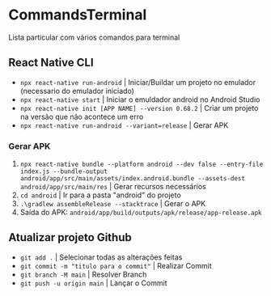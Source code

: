 # CommandsTerminal
Lista particular com vários comandos para terminal

<!--

- `` | aa

-->

## React Native CLI
- `npx react-native run-android` | Iniciar/Buildar um projeto no emulador (necessario do emulador iniciado)
- `npx react-native start` | Iniciar o emuldador android no Android Studio
- `npx react-native init [APP NAME] --version 0.68.2` | Criar um projeto na versão que não acontece um erro
- `npx react-native run-android --variant=release` | Gerar APK
### Gerar APK
1. `npx react-native bundle --platform android --dev false --entry-file index.js --bundle-output android/app/src/main/assets/index.android.bundle --assets-dest android/app/src/main/res` | Gerar recursos necessários
2. `cd android` | Ir para a pasta "android" do projeto 
3. `.\gradlew assembleRelease --stacktrace` | Gerar o APK
4. Saída do APK: `android/app/build/outputs/apk/release/app-release.apk`

## Atualizar projeto Github
- `git add .` | Selecionar todas as alterações feitas
- `git commit -m "titulo para o commit"` | Realizar Commit
- `git branch -M main` | Resolver Branch
- `git push -u origin main` | Lançar o Commit
